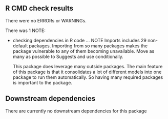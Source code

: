 
## R CMD check results
There were no ERRORs or WARNINGs. 

There was 1 NOTE:

* checking dependencies in R code ... NOTE
  Imports includes 29 non-default packages.
  Importing from so many packages makes the package vulnerable to any of
  them becoming unavailable.  Move as many as possible to Suggests and
  use conditionally.

  This package does leverage many outside packages. The main feature of this package is 
  that it consolidates a lot of different models into one package to run them automatically. 
  So having many required packages is important to the package. 
  

## Downstream dependencies
There are currently no downstream dependencies for this package
